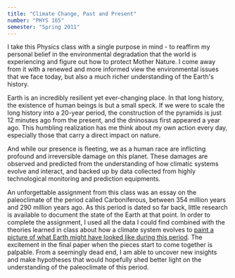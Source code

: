 ```yaml
---
title: "Climate Change, Past and Present"
number: "PHYS 165"
semester: "Spring 2011"
---
```

I take this Physics class with a single purpose in mind - to reaffirm my personal belief in the environmental degradation that the world is experiencing and figure out how to protect Mother Nature. I come away from it with a renewed and more informed view the environmental issues that we face today, but also a much richer understanding of the Earth's history.

Earth is an incredibly resilient yet ever-changing place. In that long history, the existence of human beings is but a small speck. If we were to scale the long history into a 20-year period, the construction of the pyramids is just 12 minutes ago from the present, and the dninosaus first appeared a year ago. This humbling realization has me think about my own action every day, especially those that carry a direct impact on nature.

And while our presence is fleeting, we as a human race are inflicting profound and irreversible damage on this planet. These damages are observed and predicted from the understanding of how climatic systems evolve and interact, and backed up by data collected from highly technological monitoring and prediction equipments.

An unforgettable assignment from this class was an essay on the paleoclimate of the period called Carboniferous, between 354 million years and 290 million years ago. As this period is dated so far back, little research is available to document the state of the Earth at that point. In order to complete the assignment, I used all the data I could find combined with the theories learned in class about how a climate system evolves to [paint a picture of what Earth might have looked like during this period](https://docs.google.com/document/d/1xa8Qu1e4lGHGLayuk1XVN-Gha_mdNc7ix62BKbRInHE/edit?usp=sharing). The excitement in the final paper when the pieces start to come together is palpable. From a seemingly dead end, I am able to uncover new insights and make hypotheses that would hopefully shed better light on the understanding of the paleoclimate of this period.